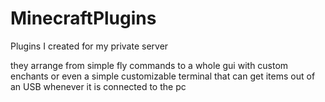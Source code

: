 # MinecraftPlugins
Plugins I created for my private server

they arrange from simple fly commands to a whole gui with custom enchants or even a simple customizable 
terminal that can get items out of an USB whenever it is connected to the pc
